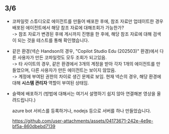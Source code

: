 ## 3/6

- 코파일럿 스튜디오로 에이전트를 만들어 배포한 후에, 참조 자료만 업데이트한 경우 배포된 에이전트에서 해당 참조 자료에 대해조회가 가능한가?<br>
    -> 참조 자료가 변경된 후에 게시까지 진행을 한 후에, 해당 참조 자료에 대해 검색이 되는 것을 테스트를 통해 확인했습니다.

- 같은 환경(넥슨 Handson의 경우, "Copilot Studio Edu (202503)" 환경)에서 다른 사용자가 만든 코파일럿도 모두 조회가 되고있음.  <br>
    -> 타 사이트의 경우, 같은 환경에서 3개의 계정을 받아 각자 1개의 에이전트를 만들었으며, 다른 사용자가 만든 에이전트는 보이지 않았음.<br>
    -> 계정에 부여된 권한의 차이로 생긴 문제로 보임. 현재 넥슨의 경우, 해당 환경에 대해 **시스템 관리자** 역할이 부여된 상태임.

- 슬랙에 배포하기 (방법에 대해서는 여기서 설명하기 쉽지 않아 연결해본 영상을 올려드립니다.)

  azure bot 서비스를 등록하거나, nodejs 등으로 서버를 하나 만들었습니다.

    https://github.com/user-attachments/assets/04173671-242e-4e9e-bf5a-860dbebd7139


